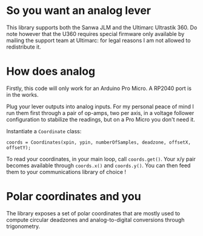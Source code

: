 # So you want an analog lever

This library supports both the Sanwa JLM and the Ultimarc Ultrastik 360. Do note however that the U360 requires special firmware only available by mailing the support team at Ultimarc: for legal reasons I am not allowed to redistribute it.

# How does analog

Firstly, this code will only work for an Arduino Pro Micro. A RP2040 port is in the works.

Plug your lever outputs into analog inputs. For my personal peace of mind I run them first through a pair of op-amps, two per axis, in a voltage follower configuration to stabilize the readings, but on a Pro Micro you don't need it.

Instantiate a `Coordinate` class:
```
coords = Coordinates(xpin, ypin, numberOfSamples, deadzone, offsetX, offsetY);
```

To read your coordinates, in your main loop, call `coords.get()`. Your x/y pair becomes available through `coords.x()` and `coords.y()`. You can then feed them to your communications library of choice !

# Polar coordinates and you

The library exposes a set of polar coordinates that are mostly used to compute circular deadzones and analog-to-digital conversions through trigonometry.
